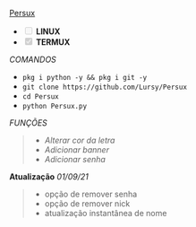 <a href="https://www.youtube.com/channel/UCwmkiKIZHL1wscYHfIINZKw" rel="nofollow">Persux</a></h1>
<ul class="contains-task-list">
<li class="task-list-item"><input type="checkbox" id="" disabled="" class="task-list-item-checkbox"> <strong>LINUX</strong></li>
<li class="task-list-item"><input type="checkbox" id="" disabled="" class="task-list-item-checkbox" checked=""> <strong>TERMUX</strong></li>
</ul>
<p><em>COMANDOS</em></p>
<ul>
<li><code>pkg i python -y &amp;&amp; pkg i git -y</code></li>
<li><code>git clone https://github.com/Lursy/Persux</code></li>
<li><code>cd Persux</code></li>
<li><code>python Persux.py</code></li>
</ul>
<p><em>FUNÇÕES</em></p>
<blockquote>
<ul>
<li><em>Alterar cor da letra</em></li>
<li><em>Adicionar banner</em></li>
<li><em>Adicionar senha</em></li>
</ul>
</blockquote>
<p><strong>Atualização</strong>  <em>01/09/21</em></p>
<blockquote>
<ul>
<li>opção de remover senha</li>
<li>opção de remover nick</li>
<li>atualização instantânea de nome</li>
</ul>
</blockquote>
</article>
        </div>
